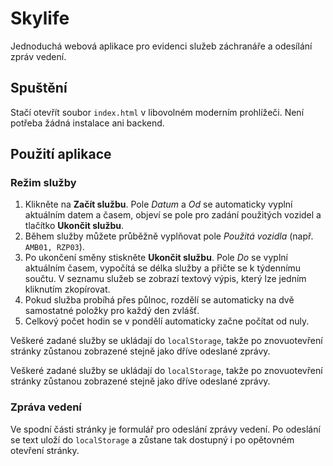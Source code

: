 # Skylife

Jednoduchá webová aplikace pro evidenci služeb záchranáře a odesílání zpráv vedení.

## Spuštění

Stačí otevřít soubor `index.html` v libovolném moderním prohlížeči. Není potřeba žádná instalace ani backend.

## Použití aplikace

### Režim služby
1. Klikněte na **Začít službu**. Pole *Datum* a *Od* se automaticky vyplní aktuálním datem a časem, objeví se pole pro zadání použitých vozidel a tlačítko **Ukončit službu**.
2. Během služby můžete průběžně vyplňovat pole *Použitá vozidla* (např. `AMB01, RZP03`).
3. Po ukončení směny stiskněte **Ukončit službu**. Pole *Do* se vyplní aktuálním časem, vypočítá se délka služby a přičte se k týdennímu součtu. V seznamu služeb se zobrazí textový výpis, který lze jedním kliknutím zkopírovat.
4. Pokud služba probíhá přes půlnoc, rozdělí se automaticky na dvě samostatné položky pro každý den zvlášť.
5. Celkový počet hodin se v pondělí automaticky začne počítat od nuly.

Veškeré zadané služby se ukládají do `localStorage`, takže po znovuotevření stránky zůstanou zobrazené stejně jako dříve odeslané zprávy.

Veškeré zadané služby se ukládají do `localStorage`, takže po znovuotevření stránky zůstanou zobrazené stejně jako dříve odeslané zprávy.

### Zpráva vedení
Ve spodní části stránky je formulář pro odeslání zprávy vedení. Po odeslání se text uloží do `localStorage` a zůstane tak dostupný i po opětovném otevření stránky.

